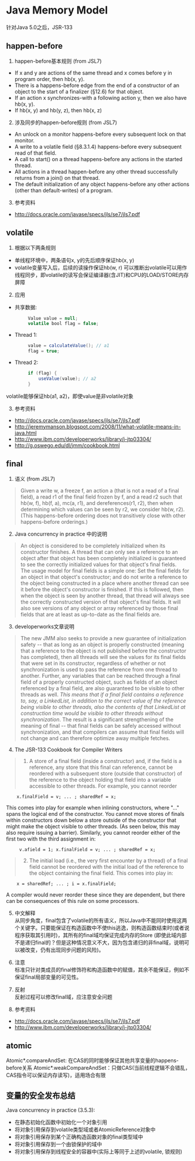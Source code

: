Java Memory Model
==============
针对Java 5.0之后，JSR-133

happen-before
------------------
1. happen-before基本规则 (from JSL7)
  * If x and y are actions of the same thread and x comes before y in program order,
then hb(x, y).
  * There is a happens-before edge from the end of a constructor of an object to the
start of a finalizer (§12.6) for that object.
  * If an action x synchronizes-with a following action y, then we also have hb(x, y).
  * If hb(x, y) and hb(y, z), then hb(x, z)

2. 涉及同步的happen-before规则 (from JSL7)
  * An unlock on a monitor happens-before every subsequent lock on that monitor.
  * A write to a volatile field (§8.3.1.4) happens-before every subsequent read of
that field.
  * A call to start() on a thread happens-before any actions in the started thread.
  * All actions in a thread happen-before any other thread successfully returns from
a join() on that thread.
  * The default initialization of any object happens-before any other actions (other
than default-writes) of a program.

3. 参考资料
  * http://docs.oracle.com/javase/specs/jls/se7/jls7.pdf

volatile
-------------------
1. 根据以下两条规则
  * 单线程环境中，两条语句x, y的先后顺序保证hb(x, y)
  * volatile变量写入后，后续的读操作保证hb(w, r)
可以推断出volatile可以用作线程同步，即volatile的读写会保证编译器(含JIT)和CPU的LOAD/STORE内存屏障

2. 应用  
  * 共享数据:

      ```Java
           Value value = null;
           volatile bool flag = false;
      ```
  * Thread 1:

      ```Java
           value = calculateValue(); // a1
           flag = true;
      ```
  * Thread 2:

      ```Java
           if (flag) {
               useValue(value); // a2
           }
      ```  
  volatile能够保证hb(a1, a2)，即使value是非volatile对象

3. 参考资料
  * http://docs.oracle.com/javase/specs/jls/se7/jls7.pdf
  * http://jeremymanson.blogspot.com/2008/11/what-volatile-means-in-java.html
  * http://www.ibm.com/developerworks/library/j-jtp03304/
  * http://g.oswego.edu/dl/jmm/cookbook.html

final
-------------------
1. 语义 (from JSL7)
> Given a write w, a freeze f, an action a (that is not a read of a final field), a read
r1 of the final field frozen by f, and a read r2 such that hb(w, f), hb(f, a), mc(a, r1),
and dereferences(r1, r2), then when determining which values can be seen by r2,
we consider hb(w, r2). (This happens-before ordering does not transitively close
with other happens-before orderings.)

2. Java concurrency in practice 中的说明
> An object is considered to be completely initialized when its constructor finishes. A
thread that can only see a reference to an object after that object has been completely
initialized is guaranteed to see the correctly initialized values for that object's final
fields.  
The usage model for final fields is a simple one: Set the final fields for an
object in that object's constructor; and do not write a reference to the object being
constructed in a place where another thread can see it before the object's constructor
is finished. If this is followed, then when the object is seen by another thread, that
thread will always see the correctly constructed version of that object's final fields.
It will also see versions of any object or array referenced by those final fields that
are at least as up-to-date as the final fields are.  

3. developerworks文章说明 
> The new JMM also seeks to provide a new guarantee of initialization safety -- that as long as an object is properly constructed (meaning that a reference to the object is not published before the constructor has completed), then all threads will see the values for its final fields that were set in its constructor, regardless of whether or not synchronization is used to pass the reference from one thread to another. Further, any variables that can be reached through a final field of a properly constructed object, such as fields of an object referenced by a final field, are also guaranteed to be visible to other threads as well. *This means that if a final field contains a reference to, say, a LinkedList, in addition to the correct value of the reference being visible to other threads, also the contents of that LinkedList at construction time would be visible to other threads without synchronization*. The result is a significant strengthening of the meaning of final -- that final fields can be safely accessed without synchronization, and that compilers can assume that final fields will not change and can therefore optimize away multiple fetches.

4. The JSR-133 Cookbook for Compiler Writers 
>  1. A store of a final field (inside a constructor) and, if the field is a reference, any store that this final can reference, cannot be reordered with a subsequent store (outside that constructor) of the reference to the object holding that field into a variable accessible to other threads. For example, you cannot reorder  
  ```
      x.finalField = v; ... ; sharedRef = x;
  ```  
  This comes into play for example when inlining constructors, where "..." spans the logical end of the constructor. You cannot move stores of finals within constructors down below a store outside of the constructor that might make the object visible to other threads. (As seen below, this may also require issuing a barrier). Similarly, you cannot reorder either of the first two with the third assignment in:  
  ```
       v.afield = 1; x.finalField = v; ... ; sharedRef = x;
  ```  
>  2. The initial load (i.e., the very first encounter by a thread) of a final field cannot be reordered with the initial load of the reference to the object containing the final field. This comes into play in:  
  ```
      x = sharedRef; ... ; i = x.finalField;
  ```  
A compiler would never reorder these since they are dependent, but there can be consequences of this rule on some processors.

5. 中文解释  
从同步角度，final包含了volatile的所有语义，所以Java中不能同时使用这两个关键字。只要能保证在构造函数中不使this逃逸，则构造函数结束时(或者说程序获取其引用时)，其所有的final域均保证完成内存的Store (即使此域内部不是递归final的？但是这种情况意义不大，因为包含递归的非final域，说明可以被改变，仍有出现同步问题的风险)。

6. 注意  
标准只针对类成员的final修饰符和构造函数中的赋值，其余不能保证，例如不保证final局部变量的可见性。
7. 反射  
反射过程可以修改final域，应注意安全问题

7. 参考资料
  * http://docs.oracle.com/javase/specs/jls/se7/jls7.pdf
  * http://www.ibm.com/developerworks/library/j-jtp03304/

atomic
-------------------
Atomic*.compareAndSet: 在CAS的同时能够保证其他共享变量的happens-before关系
Atomic*.weakCompareAndSet：只做CAS(当前线程逻辑不会错乱，CAS指令可以保证内存读写)，适用场合有限

变量的安全发布总结
-------------------
Java concurrency in practice (3.5.3):
  * 在静态初始化函数中初始化一个对象引用
  * 将对象引用保存到volatile类型域或者AtomicReference对象中
  * 将对象引用保存到某个正确构造函数对象的final类型域中
  * 将对象引用保存到一个由锁保护的域中
  * 将对象引用保存到线程安全的容器中(实际上等同于上述的volatile, 锁规则)
  
